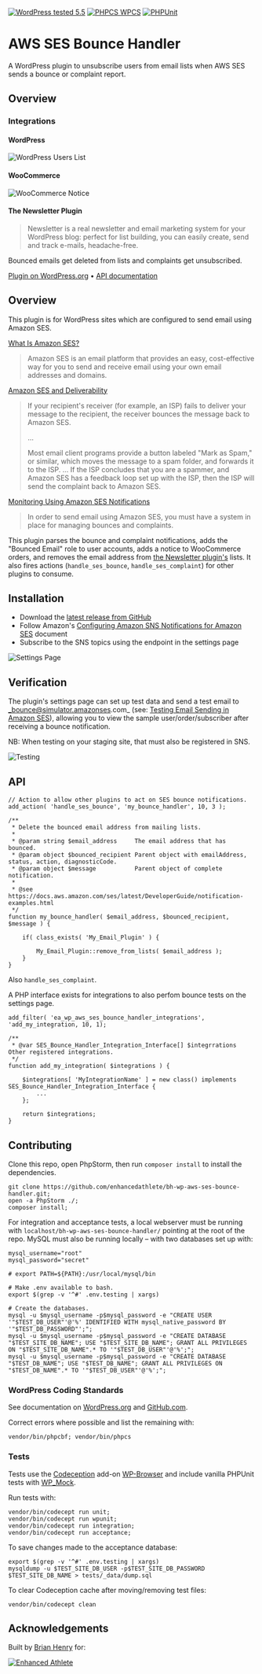 [![WordPress tested 5.5](https://img.shields.io/badge/WordPress-v5.5%20tested-0073aa.svg)](https://github.com/EnhancedAthlete/bh-wp-aws-ses-bounce-handler) [![PHPCS WPCS](https://img.shields.io/badge/PHPCS-WordPress%20Coding%20Standards-8892BF.svg)](https://github.com/WordPress-Coding-Standards/WordPress-Coding-Standards) [![PHPUnit ](https://img.shields.io/badge/PHPUnit-30%25%20coverage-dc3545.svg)]()

# AWS SES Bounce Handler

A WordPress plugin to unsubscribe users from email lists when AWS SES sends a bounce or complaint report.

## Overview

### Integrations

#### WordPress

![WordPress Users List](./assets/screenshot-3.png "WordPress Users List")

#### WooCommerce

![WooCommerce Notice](./assets/screenshot-2.png "WooCommerce Notice")

#### The Newsletter Plugin

> Newsletter is a real newsletter and email marketing system for your WordPress blog: perfect for list building, you can easily create, send and track e-mails, headache-free.

Bounced emails get deleted from lists and complaints get unsubscribed.

[Plugin on WordPress.org](https://wordpress.org/plugins/newsletter/) • [API documentation](https://www.thenewsletterplugin.com/documentation/newsletter-api)

## Overview

This plugin is for WordPress sites which are configured to send email using Amazon SES.

[What Is Amazon SES?](https://docs.aws.amazon.com/ses/latest/DeveloperGuide/Welcome.html)

> Amazon SES is an email platform that provides an easy, cost-effective way for you to send and receive email using your own email addresses and domains. 

[Amazon SES and Deliverability](https://docs.aws.amazon.com/ses/latest/DeveloperGuide/sending-concepts-deliverability.html)

> If your recipient's receiver (for example, an ISP) fails to deliver your message to the recipient, the receiver bounces the message back to Amazon SES. 
>
> ...
>
> Most email client programs provide a button labeled "Mark as Spam," or similar, which moves the message to a spam folder, and forwards it to the ISP. ... If the ISP concludes that you are a spammer, and Amazon SES has a feedback loop set up with the ISP, then the ISP will send the complaint back to Amazon SES.

[Monitoring Using Amazon SES Notifications](https://docs.aws.amazon.com/ses/latest/DeveloperGuide/monitor-sending-using-notifications.html)

> In order to send email using Amazon SES, you must have a system in place for managing bounces and complaints.

This plugin parses the bounce and complaint notifications, adds the "Bounced Email" role to user accounts, adds a notice to WooCommerce orders, and removes the email address from [the Newsletter plugin's](https://wordpress.org/plugins/newsletter/) lists. It also fires actions (`handle_ses_bounce`, `handle_ses_complaint`) for other plugins to consume.

## Installation

* Download the [latest release from GitHub](https://github.com/EnhancedAthlete/bh-wp-aws-ses-bounce-handler/releases)
* Follow Amazon's [Configuring Amazon SNS Notifications for Amazon SES](https://docs.aws.amazon.com/ses/latest/DeveloperGuide/configure-sns-notifications.html) document
* Subscribe to the SNS topics using the endpoint in the settings page
 
![Settings Page](./assets/screenshot-1.png "Settings Page")

## Verification

The plugin's settings page can set up test data and send a test email to _bounce@simulator.amazonses.com_ (see: [Testing Email Sending in Amazon SES](https://docs.aws.amazon.com/ses/latest/DeveloperGuide/mailbox-simulator.html)), allowing you to view the sample user/order/subscriber after receiving a bounce notification.


NB: When testing on your staging site, that must also be registered in SNS. 

![Testing](./assets/screenshot-4.png "Testing")


## API

```
// Action to allow other plugins to act on SES bounce notifications.
add_action( 'handle_ses_bounce', 'my_bounce_handler', 10, 3 );

/**
 * Delete the bounced email address from mailing lists.
 *
 * @param string $email_address     The email address that has bounced.
 * @param object $bounced_recipient Parent object with emailAddress, status, action, diagnosticCode.
 * @param object $message           Parent object of complete notification.
 *
 * @see https://docs.aws.amazon.com/ses/latest/DeveloperGuide/notification-examples.html
 */
function my_bounce_handler( $email_address, $bounced_recipient, $message ) {

	if( class_exists( 'My_Email_Plugin' ) {
	
		My_Email_Plugin::remove_from_lists( $email_address );
	}
}
```

Also `handle_ses_complaint`.

A PHP interface exists for integrations to also perfom bounce tests on the settings page.

```
add_filter( 'ea_wp_aws_ses_bounce_handler_integrations', 'add_my_integration, 10, 1);

/**
 * @var SES_Bounce_Handler_Integration_Interface[] $integrrations Other registered integrations.
 */
function add_my_integration( $integrations ) {

	$integrations[ 'MyIntegrationName' ] = new class() implements SES_Bounce_Handler_Integration_Interface {
		...
	};
	
	return $integrations;
}
```

## Contributing

Clone this repo, open PhpStorm, then run `composer install` to install the dependencies.

```
git clone https://github.com/enhancedathlete/bh-wp-aws-ses-bounce-handler.git;
open -a PhpStorm ./;
composer install;
```

For integration and acceptance tests, a local webserver must be running with `localhost/bh-wp-aws-ses-bounce-handler/` pointing at the root of the repo. MySQL must also be running locally – with two databases set up with:

```
mysql_username="root"
mysql_password="secret"

# export PATH=${PATH}:/usr/local/mysql/bin

# Make .env available to bash.
export $(grep -v '^#' .env.testing | xargs)

# Create the databases.
mysql -u $mysql_username -p$mysql_password -e "CREATE USER '"$TEST_DB_USER"'@'%' IDENTIFIED WITH mysql_native_password BY '"$TEST_DB_PASSWORD"';";
mysql -u $mysql_username -p$mysql_password -e "CREATE DATABASE "$TEST_SITE_DB_NAME"; USE "$TEST_SITE_DB_NAME"; GRANT ALL PRIVILEGES ON "$TEST_SITE_DB_NAME".* TO '"$TEST_DB_USER"'@'%';";
mysql -u $mysql_username -p$mysql_password -e "CREATE DATABASE "$TEST_DB_NAME"; USE "$TEST_DB_NAME"; GRANT ALL PRIVILEGES ON "$TEST_DB_NAME".* TO '"$TEST_DB_USER"'@'%';";
```

### WordPress Coding Standards

See documentation on [WordPress.org](https://make.wordpress.org/core/handbook/best-practices/coding-standards/) and [GitHub.com](https://github.com/WordPress/WordPress-Coding-Standards).

Correct errors where possible and list the remaining with:

```
vendor/bin/phpcbf; vendor/bin/phpcs
```

### Tests

Tests use the [Codeception](https://codeception.com/) add-on [WP-Browser](https://github.com/lucatume/wp-browser) and include vanilla PHPUnit tests with [WP_Mock](https://github.com/10up/wp_mock). 

Run tests with:

```
vendor/bin/codecept run unit;
vendor/bin/codecept run wpunit;
vendor/bin/codecept run integration;
vendor/bin/codecept run acceptance;
```

To save changes made to the acceptance database:

```
export $(grep -v '^#' .env.testing | xargs)
mysqldump -u $TEST_SITE_DB_USER -p$TEST_SITE_DB_PASSWORD $TEST_SITE_DB_NAME > tests/_data/dump.sql
```

To clear Codeception cache after moving/removing test files:

```
vendor/bin/codecept clean
```

## Acknowledgements

Built by [Brian Henry](https://BrianHenry.ie) for:

[![Enhanced Athlete](./assets/Enhanced_Athlete.png "Enhanced Athlete")](https://EnhancedAthlete.com)

